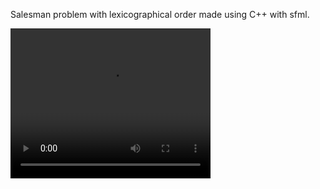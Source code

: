 Salesman problem with lexicographical order made using C++ with sfml.
  
 <video width="320" height="240" controls>
  <source src="https://user-images.githubusercontent.com/65507003/144523594-df5f3dd1-a2d0-439f-86e7-9695378b50cb.mp4" type="video/mp4">
</video>





